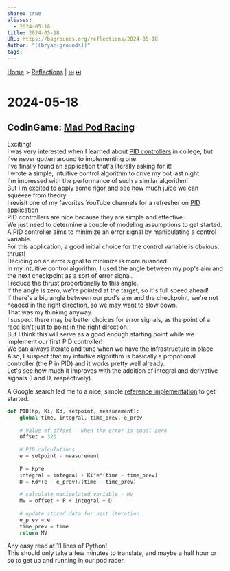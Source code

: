 ```yaml
---  
share: true  
aliases:  
  - 2024-05-18  
title: 2024-05-18  
URL: https://bagrounds.org/reflections/2024-05-18  
Author: "[[bryan-grounds]]"  
tags:   
---  
```

[Home](../index.md) > [Reflections](./index.md) | [⏮️](./2024-05-13.md) [⏭️](./2024-05-19.md)  
# 2024-05-18  
## CodinGame: [Mad Pod Racing](https://www.codingame.com/multiplayer/bot-programming/mad-pod-racing)  
Exciting!  
I  was very interested when I learned about [PID controllers](https://en.m.wikipedia.org/wiki/Proportional-integral-derivative_controller) in college, but I've never gotten around to implementing one.  
I've finally found an application that's literally asking for it!   
I wrote a simple, intuitive control algorithm to drive my bot last night.  
I'm impressed with the performance of such a similar algorithm!  
But I'm excited to apply some rigor and see how much juice we can squeeze from theory.  
I revisit one of my favorites YouTube channels for a refresher on [PID application](https://youtu.be/XfAt6hNV8XM)  
PID controllers are nice because they are simple and effective.  
We just need to determine a couple of modeling assumptions to get started.  
A PID controller aims to minimize an error signal by manipulating a control variable.  
For this application, a good initial choice for the control variable is obvious: thrust!  
Deciding on an error signal to minimize is more nuanced.  
In my intuitive control algorithm, I used the angle between my pop's aim and the next checkpoint as a sort of error signal.  
I reduce the thrust proportionally to this angle.  
If the angle is zero, we're pointed at the target, so it's full speed ahead!  
If there's a big angle between our pod's aim and the checkpoint, we're not headed in the right direction, so we may want to slow down.  
That was my thinking anyway.  
I suspect there may be better choices for error signals, as the point of a race isn't just to point in the right direction.  
But I think this will serve as a good enough starting point while we implement our first PID controller!  
We can always iterate and tune when we have the infrastructure in place.   
Also, I suspect that my intuitive algorithm is basically a propotional controller (the P in PID) and it works pretty well already.  
Let's see how much it improves with the addition of integral and derivative signals (I and D, respectively).  
  
A Google search led me to a nice, simple [reference implementation](https://softinery.com/blog/implementation-of-pid-controller-in-python) to get started.  
```python  
def PID(Kp, Ki, Kd, setpoint, measurement):  
    global time, integral, time_prev, e_prev  
  
    # Value of offset - when the error is equal zero  
    offset = 320  
      
    # PID calculations  
    e = setpoint - measurement  
          
    P = Kp*e  
    integral = integral + Ki*e*(time - time_prev)  
    D = Kd*(e - e_prev)/(time - time_prev)  
  
    # calculate manipulated variable - MV   
    MV = offset + P + integral + D  
      
    # update stored data for next iteration  
    e_prev = e  
    time_prev = time  
    return MV  
```  
  
Any easy read at 11 lines of Python!  
This should only take a few minutes to translate, and maybe a half hour or so to get up and running in our pod racer.  
